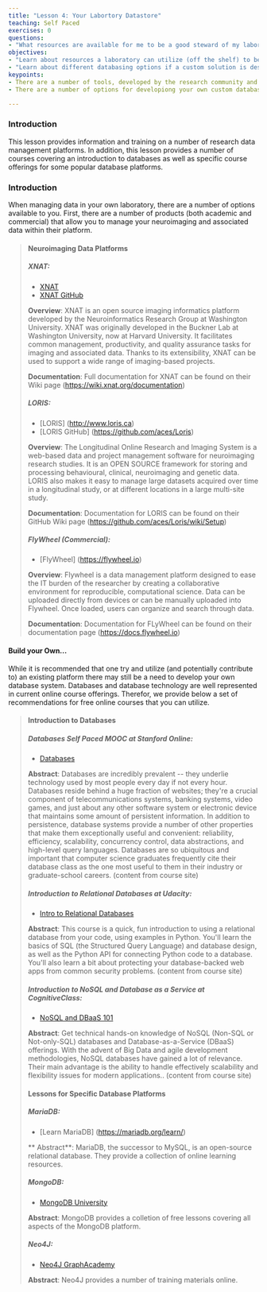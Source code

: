 ```yaml
---
title: "Lesson 4: Your Labortory Datastore"
teaching: Self Paced
exercises: 0
questions:
- "What resources are available for me to be a good steward of my laboratory's data"
objectives:
- "Learn about resources a laboratory can utilize (off the shelf) to be a good steward of their data"
- "Learn about different databasing options if a custom solution is desired"
keypoints:
- There are a number of tools, developed by the research community and also by companies, to assist in stewardship of laboratory data.
- There are a number of options for developiong your own custom database solution.

---
```


### Introduction

This lesson provides information and training on a number of research data management platforms.  In addition, this lesson provides a number of courses covering an introduction to databases as well as specific course offerings for some popular database platforms. 

### Introduction

When managing data in your own laboratory, there are a number of options available to you.  First, there are a number of products (both academic and commercial) that allow you to manage your neuroimaging and associated data within their platform.

> #### Neuroimaging Data Platforms
> ##### XNAT:
>
>   - [XNAT](https://www.xnat.org)
>   - [XNAT GitHub](https://github.com/NrgXnat)
>
> **Overview**: XNAT is an open source imaging informatics platform developed by the Neuroinformatics Research Group at Washington University. XNAT was originally developed in the Buckner Lab at Washington University, now at Harvard University. It facilitates common management, productivity, and quality assurance tasks for imaging and associated data. Thanks to its extensibility, XNAT can be used to support a wide range of imaging-based projects.
>
> **Documentation**: Full documentation for XNAT can be found on their Wiki page (https://wiki.xnat.org/documentation)
>
> ##### LORIS:
>
>  - [LORIS] (http://www.loris.ca)
>  - [LORIS GitHub] (https://github.com/aces/Loris)
>
> **Overview**: The Longitudinal Online Research and Imaging System is a web-based data and project management software for neuroimaging research studies. It is an OPEN SOURCE framework for storing and processing behavioural, clinical, neuroimaging and genetic data. LORIS also makes it easy to manage large datasets acquired over time in a longitudinal study, or at different locations in a large multi-site study.
>
> **Documentation**: Documentation for LORIS can be found on their GitHub Wiki page (https://github.com/aces/Loris/wiki/Setup)
>
> ##### FlyWheel (Commercial):
>
>  - [FlyWheel] (https://flywheel.io)
>
> **Overview**: Flywheel is a data management platform designed to ease the IT burden of the researcher by creating a collaborative environment for reproducible, computational science. Data can be uploaded directly from devices or can be manually uploaded into Flywheel. Once loaded, users can organize and search through data.
>
> **Documentation**: Documentation for FLyWheel can be found on their documentation page (https://docs.flywheel.io)
>
#### Build your Own...

While it is recommended that one try and utilize (and potentially contribute to) an existing platform there may still be a need to develop your own database system.  Databases and database technology are well represented in current online course offerings.  Therefor, we provide below a set of recommendations for free online courses that you can utilize.

> #### Introduction to Databases
> ##### Databases Self Paced MOOC at Stanford Online:
>
>   - [Databases](http://online.stanford.edu/course/databases-self-paced)
>
> **Abstract**: Databases are incredibly prevalent -- they underlie technology used by most people every day if not every hour. Databases reside behind a huge fraction of websites; they're a crucial component of telecommunications systems, banking systems, video games, and just about any other software system or electronic device that maintains some amount of persistent information. In addition to persistence, database systems provide a number of other properties that make them exceptionally useful and convenient: reliability, efficiency, scalability, concurrency control, data abstractions, and high-level query languages. Databases are so ubiquitous and important that computer science graduates frequently cite their database class as the one most useful to them in their industry or graduate-school careers. (content from course site)
>
> ##### Introduction to Relational Databases at Udacity:
>
>   - [Intro to Relational Databases](https://www.udacity.com/course/intro-to-relational-databases--ud197)
>
> **Abstract**: This course is a quick, fun introduction to using a relational database from your code, using examples in Python. You'll learn the basics of SQL (the Structured Query Language) and database design, as well as the Python API for connecting Python code to a database. You'll also learn a bit about protecting your database-backed web apps from common security problems. (content from course site)
>
> ##### Introduction to NoSQL and Database as a Service at CognitiveClass:
>
>   - [NoSQL and DBaaS 101](https://cognitiveclass.ai/courses/introduction-nosql-dbaas/)
>
> **Abstract**: Get technical hands-on knowledge of NoSQL (Non-SQL or Not-only-SQL) databases and Database-as-a-Service (DBaaS) offerings. With the advent of Big Data and agile development methodologies, NoSQL  databases have gained a lot of relevance. Their main advantage is the ability to handle effectively scalability and flexibility issues for modern applications.. (content from course site)
>
> #### Lessons for Specific Database Platforms
> ##### MariaDB:
>
>   - [Learn MariaDB] (https://mariadb.org/learn/)
>
> ** Abstract**: MariaDB, the successor to MySQL, is an open-source relational database.  They provide a collection of online learning resources.
>
> ##### MongoDB:
>
>   - [MongoDB University](https://university.mongodb.com)
>
> **Abstract**: MongoDB provides a colletion of free lessons covering all aspects of the MongoDB platform.
>
> ##### Neo4J:
>
>   - [Neo4J GraphAcademy](https://neo4j.com/graphacademy/online-training/)
>
> **Abstract**: Neo4J provides a number of training materials online.
>
